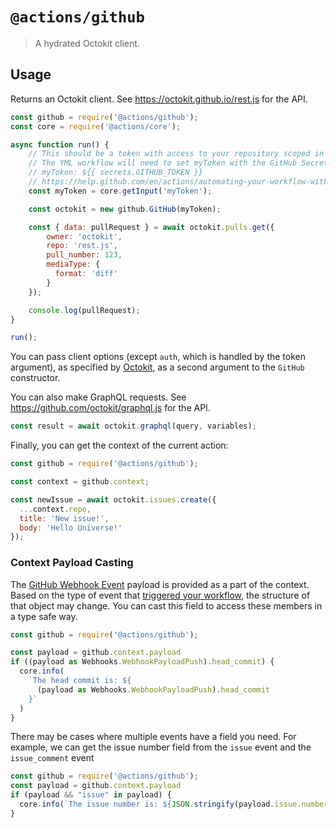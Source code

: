 # `@actions/github`

> A hydrated Octokit client.

## Usage

Returns an Octokit client. See https://octokit.github.io/rest.js for the API.

```js
const github = require('@actions/github');
const core = require('@actions/core');

async function run() {
    // This should be a token with access to your repository scoped in as a secret.
    // The YML workflow will need to set myToken with the GitHub Secret Token
    // myToken: ${{ secrets.GITHUB_TOKEN }}
    // https://help.github.com/en/actions/automating-your-workflow-with-github-actions/authenticating-with-the-github_token#about-the-github_token-secret
    const myToken = core.getInput('myToken');

    const octokit = new github.GitHub(myToken);

    const { data: pullRequest } = await octokit.pulls.get({
        owner: 'octokit',
        repo: 'rest.js',
        pull_number: 123,
        mediaType: {
          format: 'diff'
        }
    });

    console.log(pullRequest);
}

run();
```

You can pass client options (except `auth`, which is handled by the token argument), as specified by [Octokit](https://octokit.github.io/rest.js/), as a second argument to the `GitHub` constructor.

You can also make GraphQL requests. See https://github.com/octokit/graphql.js for the API.

```js
const result = await octokit.graphql(query, variables);
```

Finally, you can get the context of the current action:

```js
const github = require('@actions/github');

const context = github.context;

const newIssue = await octokit.issues.create({
  ...context.repo,
  title: 'New issue!',
  body: 'Hello Universe!'
});
```

### Context Payload Casting
The [GitHub Webhook Event](https://developer.github.com/webhooks/#events) payload is provided as a part of the context. Based on the type of event that [triggered your workflow](https://help.github.com/en/actions/automating-your-workflow-with-github-actions/events-that-trigger-workflows), the structure of that object may change. You can cast this field to access these members in a type safe way.

```js
const github = require('@actions/github');

const payload = github.context.payload
if ((payload as Webhooks.WebhookPayloadPush).head_commit) {
  core.info(
    `The head commit is: ${
      (payload as Webhooks.WebhookPayloadPush).head_commit
    }`
  )
}
```

There may be cases where multiple events have a field you need. For example, we can get the issue number field from the `issue` event and the `issue_comment` event
```js
const github = require('@actions/github');
const payload = github.context.payload
if (payload && "issue" in payload) {
  core.info(`The issue number is: ${JSON.stringify(payload.issue.number)}`)
}
```


